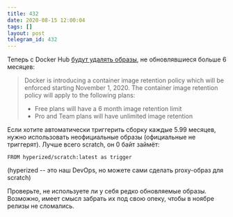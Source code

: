 ```yaml
---
title: 432
date: 2020-08-15 12:00:04
tags: []
layout: post
telegram_id: 432
---
```


Теперь с Docker Hub [будут удалять образы](https://www.docker.com/pricing/retentionfaq), не обновлявшиеся больше 6 месяцев:

> Docker is introducing a container image retention policy which will be enforced starting November 1, 2020. The container image retention policy will apply to the following plans:
>
> - Free plans will have a 6 month image retention limit
> - Pro and Team plans will have unlimited image retention

Если хотите автоматически триггерить сборку каждые 5.99 месяцев, нужно использовать неофициальные образы (официальные не триггерят). Лучше всего scratch, он 0 байт займёт:

```FROM hyperized/scratch:latest as trigger```

(hyperized -- это наш DevOps, но можете сами сделать proxy-образ для scratch)

Проверьте, не используете ли у себя редко обновляемые образы. Возможно, имеет смысл забрать их под свою опеку, чтобы в ноябре релизы не сломались.
